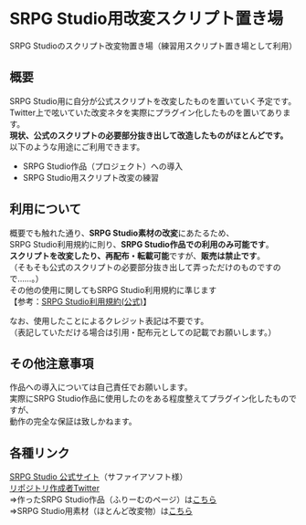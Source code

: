# SRPG Studio用改変スクリプト置き場
SRPG Studioのスクリプト改変物置き場（練習用スクリプト置き場として利用）  
## 概要
SRPG Studio用に自分が公式スクリプトを改変したものを置いていく予定です。  
Twitter上で呟いていた改変ネタを実際にプラグイン化したものを置いてあります。  
**現状、公式のスクリプトの必要部分抜き出して改造したものがほとんどです。**  
以下のような用途にご利用できます。  
* SRPG Studio作品（プロジェクト）への導入
* SRPG Studio用スクリプト改変の練習
## 利用について
概要でも触れた通り、**SRPG Studio素材の改変**にあたるため、  
SRPG Studio利用規約に則り、**SRPG Studio作品での利用のみ可能です**。  
**スクリプトを改変したり、再配布・転載可能**ですが、**販売は禁止です**。  
（そもそも公式のスクリプトの必要部分抜き出して弄っただけのものですので……。）  
その他の使用に関してもSRPG Studio利用規約に準じます  
【参考：[SRPG Studio利用規約(公式)](http://srpgstudio.com/guide/rules.html)】  
  
なお、使用したことによるクレジット表記は不要です。  
（表記していただける場合は引用・配布元としての記載でお願いします。）  
## その他注意事項
作品への導入については自己責任でお願いします。  
実際にSRPG Studio作品に使用したのをある程度整えてプラグイン化したものですが、  
動作の完全な保証は致しかねます。
##  各種リンク
[SRPG Studio 公式サイト](http://srpgstudio.com/)（サファイアソフト様）   
[リポジトリ作成者Twitter](https://twitter.com/briz_masano02)  
⇒作ったSRPG Studio作品（ふりーむのページ）は[こちら](https://www.freem.ne.jp/brand/6505)  
⇒SRPG Studio用素材（ほとんど改変物）は[こちら](https://masano-ykttz.github.io/storageweb/s_studio_material/index.html) 


